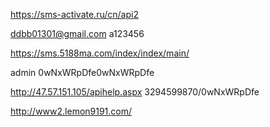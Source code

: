 https://sms-activate.ru/cn/api2



ddbb01301@gmail.com
a123456


https://sms.5188ma.com/index/index/main/



admin 0wNxWRpDfe0wNxWRpDfe



http://47.57.151.105/apihelp.aspx
3294599870/0wNxWRpDfe




http://www2.lemon9191.com/ 


